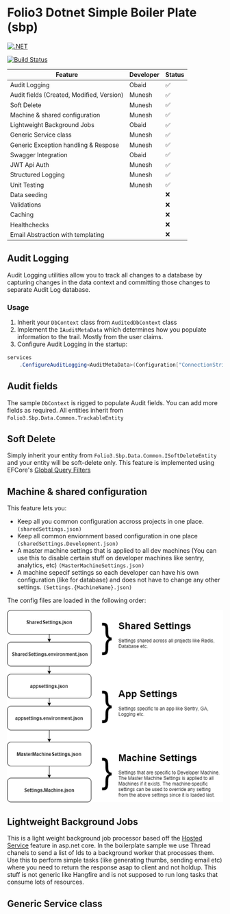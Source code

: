 # Folio3 Dotnet Simple Boiler Plate (sbp)

[![.NET](https://github.com/ObaidUrRehman/folio3-dotnet-boilerplate/actions/workflows/dotnet.yml/badge.svg)](https://github.com/ObaidUrRehman/folio3-dotnet-boilerplate/actions/workflows/dotnet.yml)

[![Build Status](https://dev.azure.com/obaid-folio3/Folio3.DotNet.Sbp/_apis/build/status/ObaidUrRehman.folio3-dotnet-boilerplate?branchName=master)](https://dev.azure.com/obaid-folio3/Folio3.DotNet.Sbp/_build/latest?definitionId=1&branchName=master)


| Feature                                       | Developer | Status |
| --------------------------------------------- | --------- |--------|
|  Audit Logging                                | Obaid     | ✅ |
|  Audit fields (Created, Modified, Version)    | Munesh    | ✅ |
|  Soft Delete                                  | Munesh    | ✅ |
|  Machine & shared configuration               | Munesh    | ✅ |
|  Lightweight Background Jobs                  | Obaid     | ✅ |
|  Generic Service class                        | Munesh    | ✅ |
|  Generic Exception handling & Respose         | Munesh    | ✅ |
|  Swagger Integration                          | Obaid     | ✅ |
|  JWT Api Auth                                 | Munesh    | ✅ |
|  Structured Logging                           | Munesh    | ✅ |
|  Unit Testing                                 | Munesh    | ✅ |
|  Data seeding                                 |           | ❌ |
|  Validations                                  |           | ❌ |
|  Caching                                      |           | ❌ |
|  Healthchecks                                 |           | ❌ |
|  Email Abstraction with templating            |           | ❌ |

## Audit Logging
Audit Logging utilities allow you to track all changes to a database by capturing changes in the data context and committing those changes to separate Audit Log database.

### Usage
1. Inherit your `DbContext` class from `AuditedDbContext` class
2. Implement the `IAuditMetaData` which determines how you populate information to the trail. Mostly from the user claims.
3. Configure Audit Logging in the startup:
```csharp
services
    .ConfigureAuditLogging<AuditMetaData>(Configuration["ConnectionStrings:auditLog"])
```

## Audit fields
The sample `DbContext` is rigged to populate Audit fields. You can add more fields as required. All entities inherit from `Folio3.Sbp.Data.Common.TrackableEntity`

## Soft Delete
Simply inherit your entity from `Folio3.Sbp.Data.Common.ISoftDeleteEntity` and your entity will be soft-delete only. This feature is implemented using EFCore's [Global Query Filters](https://docs.microsoft.com/en-us/ef/core/querying/filters)

## Machine & shared configuration
This feature lets you:
* Keep all you common configuration accross projects in one place. `(sharedSettings.json)`
* Keep all common enviornment based configuration in one place `(sharedSettings.Development.json)`
* A master machine settings that is applied to all dev machines (You can use this to disable certain stuff on developer machines like sentry, analytics, etc) `(MasterMachineSettings.json)`
* A machine sepecif settings so each developer can have his own configuration (like for database) and does not have to change any other settings. `(Settings.{MachineName}.json)`

The config files are loaded in the following order:

![Machine & Shared configuration](doc/image003.png)

## Lightweight Background Jobs
This is a light weight background job processor based off the [Hosted Service](https://docs.microsoft.com/en-us/aspnet/core/fundamentals/host/hosted-services?view=aspnetcore-5.0&tabs=visual-studio) feature in asp.net core. In the boilerplate sample we use Thread chanels to send a list of Ids to a background worker that processes them. Use this to perform simple tasks (like generating thumbs, sending email etc) where you need to return the response asap to client and not holdup.
This stuff is not generic like Hangfire and is not supposed to run long tasks that consume lots of resources.

## Generic Service class
